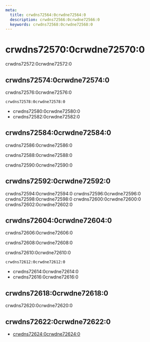 ```yaml
---
meta:
  title: crwdns72564:0crwdne72564:0
  description: crwdns72566:0crwdne72566:0
  keywords: crwdns72568:0crwdne72568:0
---
```


# crwdns72570:0crwdne72570:0
crwdns72572:0crwdne72572:0

<entry-ad />

## crwdns72574:0crwdne72574:0
crwdns72576:0crwdne72576:0

`crwdns72578:0crwdne72578:0`
- crwdns72580:0crwdne72580:0
- crwdns72582:0crwdne72582:0


## crwdns72584:0crwdne72584:0
crwdns72586:0crwdne72586:0

  crwdns72588:0crwdne72588:0

  crwdns72590:0crwdne72590:0

## crwdns72592:0crwdne72592:0
crwdns72594:0crwdne72594:0
<alert type="success">crwdns72596:0crwdne72596:0</alert>
<alert type="info">crwdns72598:0crwdne72598:0</alert>
<alert type="warning">crwdns72600:0crwdne72600:0</alert>
<alert type="error">crwdns72602:0crwdne72602:0</alert>

## crwdns72604:0crwdne72604:0
crwdns72606:0crwdne72606:0

  crwdns72608:0crwdne72608:0

  crwdns72610:0crwdne72610:0

  `crwdns72612:0crwdne72612:0`
  - crwdns72614:0crwdne72614:0
  - crwdns72616:0crwdne72616:0

## crwdns72618:0crwdne72618:0
crwdns72620:0crwdne72620:0

## crwdns72622:0crwdne72622:0
  - [crwdns72624:0crwdne72624:0]()

<backmatter />
